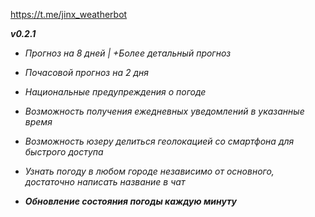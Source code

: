 
https://t.me/jinx_weatherbot

***v0.2.1***

- _Прогноз на 8 дней | +Более детальный прогноз_

- _Почасовой прогноз на 2 дня_ 

- _Национальные предупреждения о погоде_

- _Возможность получения ежедневных уведомлений  в указанные время_

-  _Возможность юзеру делиться геолокацией со смартфона для быстрого доступа_

- _Узнать погоду в любом городе независимо от основного, достаточно написать название в чат_

- **_Обновление состояния погоды каждую минуту_**
